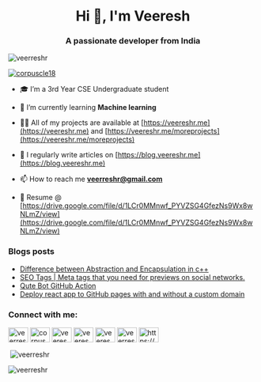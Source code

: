 <h1 align="center">Hi 👋, I'm Veeresh</h1>
<h3 align="center">A passionate developer from India</h3>

<p align="left"> <img src="https://komarev.com/ghpvc/?username=veerreshr&label=Profile%20views&color=0e75b6&style=flat" alt="veerreshr" /> </p>

<p align="left"> <a href="https://twitter.com/corpuscle18" target="blank"><img src="https://img.shields.io/twitter/follow/corpuscle18?logo=twitter&style=for-the-badge" alt="corpuscle18" /></a> </p>

- 🎓 I’m a 3rd Year CSE Undergraduate student

- 🌱 I’m currently learning **Machine learning**

- 👨‍💻 All of my projects are available at [https://veereshr.me](https://veereshr.me) and [https://veereshr.me/moreprojects](https://veereshr.me/moreprojects)

- 📝 I regularly write articles on [https://blog.veereshr.me](https://blog.veereshr.me)

- 📫 How to reach me **veerreshr@gmail.com**

- 📄 Resume @ [https://drive.google.com/file/d/1LCr0MMnwf_PYVZSG4GfezNs9Wx8wNLmZ/view](https://drive.google.com/file/d/1LCr0MMnwf_PYVZSG4GfezNs9Wx8wNLmZ/view)

### Blogs posts
<!-- BLOG-POST-LIST:START -->
- [Difference between Abstraction and Encapsulation in c++](https://blog.veereshr.me/difference-between-abstraction-and-encapsulation-in-c)
- [SEO Tags | Meta tags that you need for previews on social networks.](https://blog.veereshr.me/seo-tags-or-meta-tags-that-you-need-for-previews-on-social-networks-1)
- [Qute Bot GitHub Action](https://blog.veereshr.me/qute-bot-github-action)
- [Deploy react app to GitHub pages with and without a custom domain](https://blog.veereshr.me/deploy-react-app-to-github-pages-with-and-without-a-custom-domain)
<!-- BLOG-POST-LIST:END -->

<h3 align="left">Connect with me:</h3>
<p align="left">
<a href="https://dev.to/veerreshr" target="blank"><img align="center" src="https://cdn.jsdelivr.net/npm/simple-icons@3.0.1/icons/dev-dot-to.svg" alt="veerreshr" height="30" width="40" /></a>
<a href="https://twitter.com/corpuscle18" target="blank"><img align="center" src="https://cdn.jsdelivr.net/npm/simple-icons@3.0.1/icons/twitter.svg" alt="corpuscle18" height="30" width="40" /></a>
<a href="https://linkedin.com/in/veereshr" target="blank"><img align="center" src="https://cdn.jsdelivr.net/npm/simple-icons@3.0.1/icons/linkedin.svg" alt="veereshr" height="30" width="40" /></a>
<a href="https://instagram.com/veereshrr" target="blank"><img align="center" src="https://cdn.jsdelivr.net/npm/simple-icons@3.0.1/icons/instagram.svg" alt="veereshrr" height="30" width="40" /></a>
<a href="https://www.hackerrank.com/veeresh_ravipat1" target="blank"><img align="center" src="https://cdn.jsdelivr.net/npm/simple-icons@3.0.1/icons/hackerrank.svg" alt="veeresh_ravipat1" height="30" width="40" /></a>
<a href="https://www.hackerearth.com/veerreshr" target="blank"><img align="center" src="https://cdn.jsdelivr.net/npm/simple-icons@3.0.1/icons/hackerearth.svg" alt="veerreshr" height="30" width="40" /></a>
<a href="/https://blog.veereshr.me/rss.xml" target="blank"><img align="center" src="https://cdn.jsdelivr.net/npm/simple-icons@3.0.1/icons/rss.svg" alt="https://blog.veereshr.me/rss.xml" height="30" width="40" /></a>
</p>


<p>&nbsp;<img align="center" src="https://github-readme-stats.vercel.app/api?username=veerreshr&show_icons=true&locale=en" alt="veerreshr" /></p>

<p><img align="center" src="https://github-readme-streak-stats.herokuapp.com/?user=veerreshr&" alt="veerreshr" /></p>
